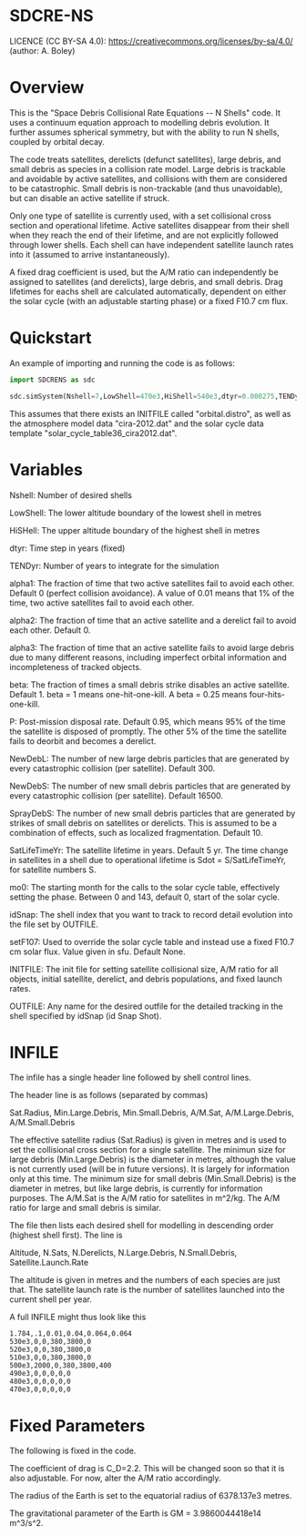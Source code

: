 # SDCRE-NS

LICENCE (CC BY-SA 4.0): https://creativecommons.org/licenses/by-sa/4.0/
(author: A. Boley)

Overview
========

This is the "Space Debris Collisional Rate Equations -- N Shells" code. 
It uses a continuum equation approach to modelling debris evolution. 
It further assumes spherical symmetry, but with the ability to run N shells, coupled by orbital decay. 

The code treats satellites, derelicts (defunct satellites), large debris, and small debris as species in a collision rate model. 
Large debris is trackable and avoidable by active satellites, and collisions with them are considered to be catastrophic. 
Small debris is non-trackable (and thus unavoidable), but can disable an active satellite if struck.

Only one type of satellite is currently used, with a set collisional cross section and operational lifetime. 
Active satellites disappear from their shell when they reach the end of their lifetime, and are not explicitly followed through lower shells.
Each shell can have independent satellite launch rates into it (assumed to arrive instantaneously).

A fixed drag coefficient is used, but the A/M ratio can independently be assigned to satellites (and derelicts), large debris, and small debris. 
Drag lifetimes for eachs shell are calculated automatically, dependent on either the solar cycle (with an adjustable starting phase) or a fixed F10.7 cm flux. 

Quickstart 
==========

An example of importing and running the code is as follows:

```python
import SDCRENS as sdc

sdc.simSystem(Nshell=7,LowShell=470e3,HiShell=540e3,dtyr=0.000275,TENDyr=1,SprayDebS=10,NewDebS=16000,NewDebL=300,idSnap=3,beta=1.0,alpha3=0.2,mo0=0,OUTFILE="out.txt",INITFILE="orbital.distro")
```
This assumes that there exists an INITFILE called "orbital.distro", as well as the atmosphere model data "cira-2012.dat" and the solar cycle data template "solar_cycle_table36_cira2012.dat".

Variables
=========

Nshell: Number of desired shells

LowShell: The lower altitude boundary of the lowest shell in metres

HiSHell: The upper altitude boundary of the highest shell in metres

dtyr: Time step in years (fixed)

TENDyr: Number of years to integrate for the simulation

alpha1: The fraction of time that two active satellites fail to avoid each other. Default 0 (perfect collision avoidance). A value of 0.01 means that 1% of the time, two active satellites fail to avoid each other.

alpha2: The fraction of time that an active satellite and a derelict fail to avoid each other. Default 0.

alpha3: The fraction of time that an active satellite fails to avoid large debris due to many different reasons, including imperfect orbital information and incompleteness of tracked objects.

beta: The fraction of times a small debris strike disables an active satellite. Default 1. beta = 1 means one-hit-one-kill.  A beta = 0.25 means four-hits-one-kill.

P: Post-mission disposal rate. Default 0.95, which means 95% of the time the satellite is disposed of promptly. The other 5% of the time the satellite fails to deorbit and becomes a derelict.

NewDebL: The number of new large debris particles that are generated by every catastrophic collision (per satellite). Default 300.

NewDebS: The number of new small debris particles that are generated by every catastrophic collision (per satellite). Default 16500.

SprayDebS: The number of new small debris particles that are generated by strikes of small debris on satellites or derelicts. This is assumed to be a combination of effects, such as localized fragmentation. Default 10.

SatLifeTimeYr: The satellite lifetime in years. Default 5 yr. The time change in satellites in a shell due to operational lifetime is Sdot = S/SatLifeTimeYr, for satellite numbers S.

mo0: The starting month for the calls to the solar cycle table, effectively setting the phase. Between 0 and 143, default 0, start of the solar cycle.

idSnap: The shell index that you want to track to record detail evolution into the file set by OUTFILE. 

setF107: Used to override the solar cycle table and instead use a fixed F10.7 cm solar flux. Value given in sfu. Default None. 

INITFILE: The init file for setting satellite collisional size, A/M ratio for all objects, initial satellite, derelict, and debris populations, and fixed launch rates.

OUTFILE: Any name for the desired outfile for the detailed tracking in the shell specified by idSnap (id Snap Shot).

INFILE
======

The infile has a single header line followed by shell control lines. 

The header line is as follows (separated by commas)

Sat.Radius, Min.Large.Debris, Min.Small.Debris, A/M.Sat, A/M.Large.Debris, A/M.Small.Debris

The effective satellite radius (Sat.Radius) is given in metres and is used to set the collisional cross section for a single satellite. 
The minimun size for large debris (Min.Large.Debris) is the diameter in metres, although the value is not currently used (will be in future versions). It is largely for information only at this time.
The minimum size for small debris (Min.Small.Debris) is the diameter in metres, but like large debris, is currently for information purposes. 
The A/M.Sat is the A/M ratio for satellites in m^2/kg.  The A/M ratio for large and small debris is similar. 

The file then lists each desired shell for modelling in descending order (highest shell first). The line is 

Altitude, N.Sats, N.Derelicts, N.Large.Debris, N.Small.Debris, Satellite.Launch.Rate

The altitude is given in metres and the numbers of each species are just that. The satellite launch rate is the number of satellites launched into the current shell per year. 

A full INFILE might thus look like this

```
1.784,.1,0.01,0.04,0.064,0.064
530e3,0,0,380,3800,0
520e3,0,0,380,3800,0
510e3,0,0,380,3800,0
500e3,2000,0,380,3800,400
490e3,0,0,0,0,0
480e3,0,0,0,0,0
470e3,0,0,0,0,0
```

Fixed Parameters
================

The following is fixed in the code. 

The coefficient of drag is C_D=2.2. This will be changed soon so that it is also adjustable. For now, alter the A/M ratio accordingly. 

The radius of the Earth is set to the equatorial radius of 6378.137e3 metres.

The gravitational parameter of the Earth is GM = 3.9860044418e14 m^3/s^2.

